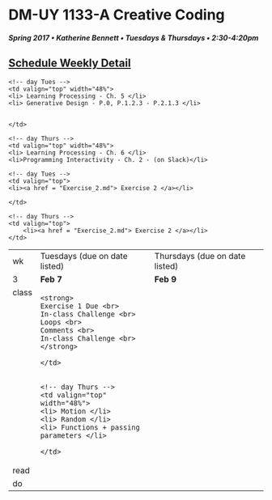 # DM-UY 1133-A Creative Coding
##### Spring 2017 • Katherine Bennett • Tuesdays & Thursdays • 2:30-4:20pm 

## [Schedule Weekly Detail](Calendar.md) 

<table>
<tr>
<td>wk</td>
<td>Tuesdays (due on date listed)</td>
<td>Thursdays (due on date listed)</td>
</tr>

<!-- dates -->
<tr>
  <td valign="top">3</td>
  <td valign="top" width="48%"><strong>Feb 7</strong></td>
  <td valign="top" width="48%"><strong>Feb 9</strong></td>
</tr>

<!-- class -->
<tr>
	<td valign="top">class</td>
	<!-- day Tues -->
	<td valign="top" width="48%">

	<strong> 
	Exercise 1 Due <br>
	In-class Challenge <br>
	Loops <br>
	Comments <br>
	In-class Challenge <br>
	</strong>
	
	</td>
	

	<!-- day Thurs -->
	<td valign="top" width="48%">
	<li> Motion </li>
	<li> Random </li>
	<li> Functions + passing parameters </li>
	
	</td>

<!-- homework -->
<tr>
  <td valign="top">read</td>

  	<!-- day Tues -->
  	<td valign="top" width="48%">
  	<li> Learning Processing - Ch. 5 </li>
	<li> Generative Design - P.0, P.1.2.3 - P.2.1.3 </li>

  	
	</td>

  	<!-- day Thurs -->
  	<td valign="top" width="48%">
  	<li> Learning Processing - Ch. 6 </li>
  	<li>Programming Interactivity - Ch. 2 - (on Slack)</li>
 </td>
  	
 </tr>


 <!-- do -->
<tr>
  <td valign="top">do</td>

	<!-- day Tues -->
 	<td valign="top"> 
 	<li><a href = "Exercise_2.md"> Exercise 2 </a></li>
 		
 	</td>

  	<!-- day Thurs -->
  	<td valign="top">
		<li><a href = "Exercise_2.md"> Exercise 2 </a></li>
  	</td>
  	
</tr>
</table>